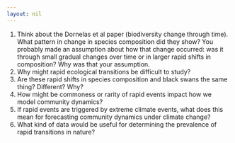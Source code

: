 ```yaml
---
layout: nil
---
```


1. Think about the Dornelas et al paper (biodiversity change through time). What pattern in change in species composition did they show? You probably made an assumption about how that change occurred: was it through small gradual changes over time or in larger rapid shifts in composition? Why was that your assumption.
2. Why might rapid ecological transitions be difficult to study?
3. Are these rapid shifts in species composition and black swans the same thing? Different? Why?
4. How might be commoness or rarity of rapid events impact how we model community dynamics?
5. If rapid events are triggered by extreme climate events, what does this mean for forecasting community dynamics under climate change?
6. What kind of data would be useful for determining the prevalence of rapid transitions in nature?
